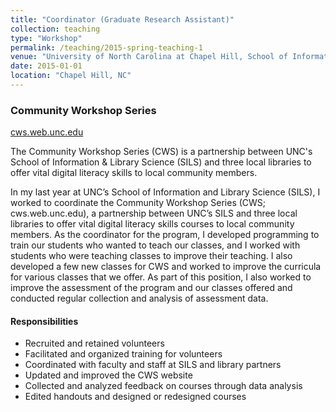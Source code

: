 ```yaml
---
title: "Coordinator (Graduate Research Assistant)"
collection: teaching
type: "Workshop"
permalink: /teaching/2015-spring-teaching-1
venue: "University of North Carolina at Chapel Hill, School of Information & Library Science"
date: 2015-01-01
location: "Chapel Hill, NC"
---
```



### Community Workshop Series
[cws.web.unc.edu](https://cws.web.unc.edu)

The Community Workshop Series (CWS) is a partnership between UNC's School of Information & Library Science (SILS) and three local libraries to offer vital digital literacy skills to local community members.

In my last year at UNC’s School of Information and Library Science (SILS), I worked to coordinate the Community Workshop Series (CWS; cws.web.unc.edu), a partnership between UNC’s SILS and three local libraries to offer vital digital literacy skills courses to local community members. As the coordinator for the program, I developed programming to train our students who wanted to teach our classes, and I worked with students who were teaching classes to improve their teaching. I also developed a few new classes for CWS and worked to improve the curricula for various classes that we offer. As part of this position, I also worked to improve the assessment of the program and our classes offered and conducted regular collection and analysis of assessment data.

#### Responsibilities
- Recruited and retained volunteers
- Facilitated and organized training for volunteers
- Coordinated with faculty and staff at SILS and library partners
- Updated and improved the CWS website
- Collected and analyzed feedback on courses through data analysis
- Edited handouts and designed or redesigned courses
